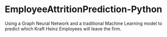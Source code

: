 # EmployeeAttritionPrediction-Python
Using a Graph Neural Network and a traditional Machine Learning model to predict which Kraft Heinz Employees will leave the firm.
